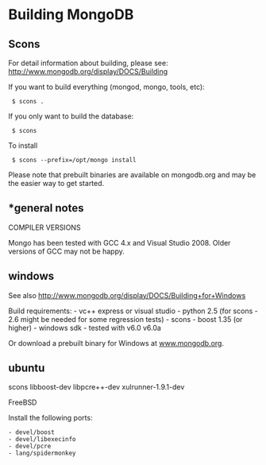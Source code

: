 
Building MongoDB
================

Scons
----------------

  For detail information about building, please see:    
  http://www.mongodb.org/display/DOCS/Building

  If you want to build everything (mongod, mongo, tools, etc):

     $ scons .

  If you only want to build the database:

     $ scons

  To install

     $ scons --prefix=/opt/mongo install

  Please note that prebuilt binaries are available on mongodb.org and may be the easier way to get started.

*general notes
---------------
  COMPILER VERSIONS

  Mongo has been tested with GCC 4.x and Visual Studio 2008.  Older versions
  of GCC may not be happy.

windows
---------------

  See also http://www.mongodb.org/display/DOCS/Building+for+Windows

  Build requirements:
    - vc++ express or visual studio
    - python 2.5 (for scons - 2.6 might be needed for some regression tests)
    - scons
    - boost 1.35 (or higher)
    - windows sdk - tested with v6.0 v6.0a

  Or download a prebuilt binary for Windows at www.mongodb.org.

ubuntu
--------------

  scons libboost-dev libpcre++-dev xulrunner-1.9.1-dev

FreeBSD

  Install the following ports:

    - devel/boost
    - devel/libexecinfo
    - devel/pcre
    - lang/spidermonkey
